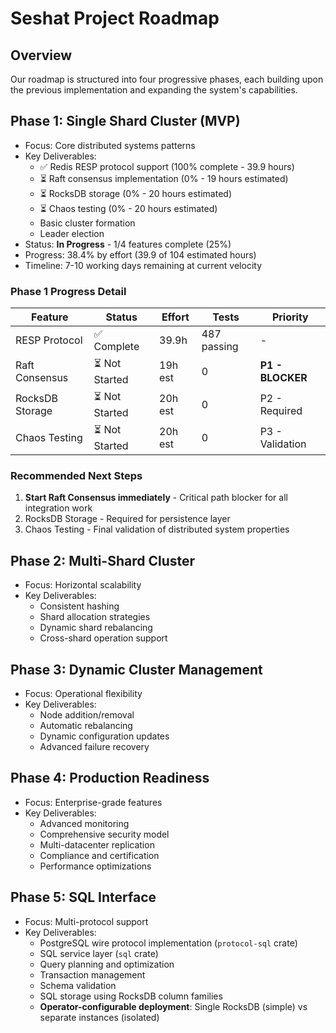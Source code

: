 # Seshat Project Roadmap

## Overview
Our roadmap is structured into four progressive phases, each building upon the previous implementation and expanding the system's capabilities.

## Phase 1: Single Shard Cluster (MVP)
- Focus: Core distributed systems patterns
- Key Deliverables:
  - ✅ Redis RESP protocol support (100% complete - 39.9 hours)
  - ⏳ Raft consensus implementation (0% - 19 hours estimated)
  - ⏳ RocksDB storage (0% - 20 hours estimated)
  - ⏳ Chaos testing (0% - 20 hours estimated)
  - Basic cluster formation
  - Leader election
- Status: **In Progress** - 1/4 features complete (25%)
- Progress: 38.4% by effort (39.9 of 104 estimated hours)
- Timeline: 7-10 working days remaining at current velocity

### Phase 1 Progress Detail
| Feature | Status | Effort | Tests | Priority |
|---------|--------|--------|-------|----------|
| RESP Protocol | ✅ Complete | 39.9h | 487 passing | - |
| Raft Consensus | ⏳ Not Started | 19h est | 0 | **P1 - BLOCKER** |
| RocksDB Storage | ⏳ Not Started | 20h est | 0 | P2 - Required |
| Chaos Testing | ⏳ Not Started | 20h est | 0 | P3 - Validation |

### Recommended Next Steps
1. **Start Raft Consensus immediately** - Critical path blocker for all integration work
2. RocksDB Storage - Required for persistence layer
3. Chaos Testing - Final validation of distributed system properties

## Phase 2: Multi-Shard Cluster
- Focus: Horizontal scalability
- Key Deliverables:
  - Consistent hashing
  - Shard allocation strategies
  - Dynamic shard rebalancing
  - Cross-shard operation support

## Phase 3: Dynamic Cluster Management
- Focus: Operational flexibility
- Key Deliverables:
  - Node addition/removal
  - Automatic rebalancing
  - Dynamic configuration updates
  - Advanced failure recovery

## Phase 4: Production Readiness
- Focus: Enterprise-grade features
- Key Deliverables:
  - Advanced monitoring
  - Comprehensive security model
  - Multi-datacenter replication
  - Compliance and certification
  - Performance optimizations

## Phase 5: SQL Interface
- Focus: Multi-protocol support
- Key Deliverables:
  - PostgreSQL wire protocol implementation (`protocol-sql` crate)
  - SQL service layer (`sql` crate)
  - Query planning and optimization
  - Transaction management
  - Schema validation
  - SQL storage using RocksDB column families
  - **Operator-configurable deployment**: Single RocksDB (simple) vs separate instances (isolated)